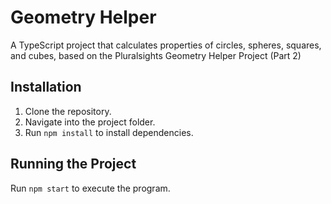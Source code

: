 # Geometry Helper

A TypeScript project that calculates properties of circles, spheres, squares, and cubes, based on the Pluralsights Geometry Helper Project (Part 2)

## Installation

1. Clone the repository.
2. Navigate into the project folder.
3. Run `npm install` to install dependencies.

## Running the Project

Run `npm start` to execute the program. 
